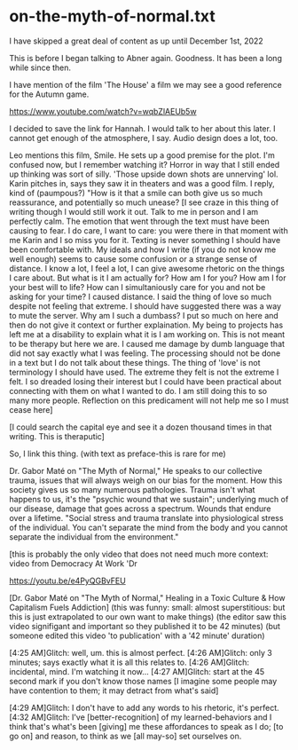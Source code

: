 
# on-the-myth-of-normal.txt
I have skipped a great deal of content as up until December 1st, 2022

This is before I began talking to Abner again. Goodness. It has been a long while since then.

I have mention of the film 'The House' a film we may see a good reference for the Autumn game. 

https://www.youtube.com/watch?v=wqbZlAEUb5w

I decided to save the link for Hannah. I would talk to her about this later. I cannot get enough of the atmosphere, I say. Audio design does a lot, too. 

Leo mentions this film, Smile. He sets up a good premise for the plot. I'm confused now, but I remember watching it? Horror in way that I still ended up thinking was sort of silly. 'Those upside down shots are unnerving' lol. Karin pitches in, says they saw it in theaters and was a good film. I reply, kind of (paumpous?) "How is it that a smile can both give us so much reassurance, and potentially so much unease? [I see craze in this thing of writing though I would still work it out. Talk to me in person and I am perfectly calm. The emotion that went through the text must have been causing to fear. I do care, I want to care: you were there in that moment with me Karin and I so miss you for it. Texting is never something I should have been comfortable with. My ideals and how I write (if you do not know me well enough) seems to cause some confusion or a strange sense of distance. I know a lot, I feel a lot, I can give awesome rhetoric on the things I care about. But what is it I am actually for? How am I for you? How am I for your best will to life? How can I simultaniously care for you and not be asking for your time? I caused distance. I said the thing of love so much despite not feeling that extreme. I should have suggested there was a way to mute the server. Why am I such a dumbass? I put so much on here and then do not give it context or further explaination. My being to projects has left me at a disability to explain what it is I am working on. This is not meant to be therapy but here we are. I caused me damage by dumb language that did not say exactly what I was feeling. The processing should not be done in a text but I do not talk about these things. The thing of 'love' is not terminology I should have used. The extreme they felt is not the extreme I felt. I so dreaded losing their interest but I could have been practical about connecting with them on what I wanted to do. I am still doing this to so many more people. Reflection on this predicament will not help me so I must cease here]

[I could search the capital eye and see it a dozen thousand times in that writing. This is theraputic]

So, I link this thing. (with text as preface-this is rare for me)

Dr. Gabor Maté on "The Myth of Normal," He speaks to our collective trauma, issues that will always weigh on our bias for the moment. How this society gives us so many numerous pathologies. Trauma isn't what happens to us, it's the "psychic wound that we sustain"; underlying much of our disease, damage that goes across a spectrum. Wounds that endure over a lifetime. "Social stress and trauma translate into physiological stress of the individual. You can't separate the mind from the body and you cannot separate the individual from the environment." 

[this is probably the only video that does not need much more context: video from Democracy At Work 'Dr

https://youtu.be/e4PyQGBvFEU

[Dr. Gabor Maté on "The Myth of Normal," Healing in a Toxic Culture & How Capitalism Fuels Addiction]
(this was funny: small: almost superstitious: but this is just extrapolated to our own want to make things)
(the editor saw this video signifigant and important so they published it to be 42 minutes)
(but someone edited this video 'to publication' with a '42 minute' duration)

[4:25 AM]Glitch: well, um. this is almost perfect.
[4:26 AM]Glitch: only 3 minutes; says exactly what it is all this relates to.
[4:26 AM]Glitch: incidental, mind. I'm watching it now...
[4:27 AM]Glitch: start at the 45 second mark if you don't know those names [I imagine some people may have contention to them; it may detract from what's said] 


[4:29 AM]Glitch: I don't have to add any words to his rhetoric, it's perfect.
[4:32 AM]Glitch: I've [better-recognition] of my learned-behaviors and I think that's what's been [giving] me these affordances to speak as I do; [to go on] and reason, to think as we [all may-so] set ourselves on. 
